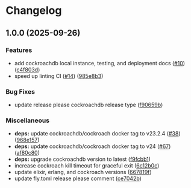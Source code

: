 # Changelog

## 1.0.0 (2025-09-26)


### Features

* add cockroachdb local instance, testing, and deployment docs ([#10](https://github.com/btkostner/jumar/issues/10)) ([c4f803d](https://github.com/btkostner/jumar/commit/c4f803da8b888eb71853581e1b13b56a18a945ae))
* speed up linting CI ([#14](https://github.com/btkostner/jumar/issues/14)) ([985e8b3](https://github.com/btkostner/jumar/commit/985e8b3c963e5933392a2b33392b12380e01a9fc))


### Bug Fixes

* update release please cockroachdb release type ([f90659b](https://github.com/btkostner/jumar/commit/f90659bdc18f2fc578491d0dfba3d21f768ad93c))


### Miscellaneous

* **deps:** update cockroachdb/cockroach docker tag to v23.2.4 ([#38](https://github.com/btkostner/jumar/issues/38)) ([968e157](https://github.com/btkostner/jumar/commit/968e1573d355f0609370da0a4d2aae9ef00de4b6))
* **deps:** update cockroachdb/cockroach docker tag to v24 ([#67](https://github.com/btkostner/jumar/issues/67)) ([af80c80](https://github.com/btkostner/jumar/commit/af80c80414aaa19c0631f7a00f4d1155f7a82c36))
* **deps:** upgrade cockroachdb version to latest ([f9fcbb1](https://github.com/btkostner/jumar/commit/f9fcbb11ab73219351dee6bb2e6f2f34b3d52284))
* increase cockroach kill timeout for graceful exit ([6c12b0c](https://github.com/btkostner/jumar/commit/6c12b0c0ed931ff61ee95a4ba01bd90083a79901))
* update elixir, erlang, and cockroach versions ([667819f](https://github.com/btkostner/jumar/commit/667819f42c7fb6fb900fde43c50d5a6f78027b7a))
* update fly.toml release please comment ([ce7042b](https://github.com/btkostner/jumar/commit/ce7042b17b031effc092cebbe8519b13c06c20c6))
